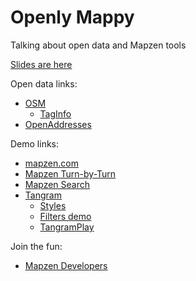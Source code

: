 # Openly Mappy

Talking about open data and Mapzen tools

[Slides are here](https://docs.google.com/presentation/d/1PDW4j6HbWs2b5WCumdG7NPZEdicWgwj4ctbXf21kRGM/edit?usp=sharing)

Open data links:
 * [OSM](openstreetmap.org)
   * [TagInfo](http://taginfo.openstreetmap.org/)
 * [OpenAddresses](openaddresses.io)

Demo links:
 * [mapzen.com](mapzen.com)
 * [Mapzen Turn-by-Turn](https://mapzen.com/projects/valhalla)
 * [Mapzen Search](http://mapzen.github.io/leaflet-geocoder/#12/40.7258/-73.9804)
 * [Tangram](https://mapzen.com/projects/tangram)
   * [Styles](https://tangrams.github.io/carousel/?daynight#15/40.7076/-74.0094)
   * [Filters demo](http://tangrams.github.io/road-filters-demo/#14.0/40.7238/-73.9882/)
   * [TangramPlay](http://tangrams.github.io/tangram-play/#16/40.7046/-74.0113)

Join the fun:
 * [Mapzen Developers](https://mapzen.com/developers)
